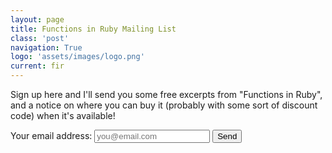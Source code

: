 ```yaml
---
layout: page
title: Functions in Ruby Mailing List
class: 'post'
navigation: True
logo: 'assets/images/logo.png'
current: fir
---
```


Sign up here and I'll send you some free excerpts from "Functions in Ruby", and
a notice on where you can buy it (probably with some sort of discount code) when
it's available!

<form action="https://formspree.io/devon.c.estes@gmail.com"
      method="POST">
    <label> Your email address:
    <input type="email" name="email_address" placeholder="you@email.com">
    <input type="submit" value="Send">
</form>
